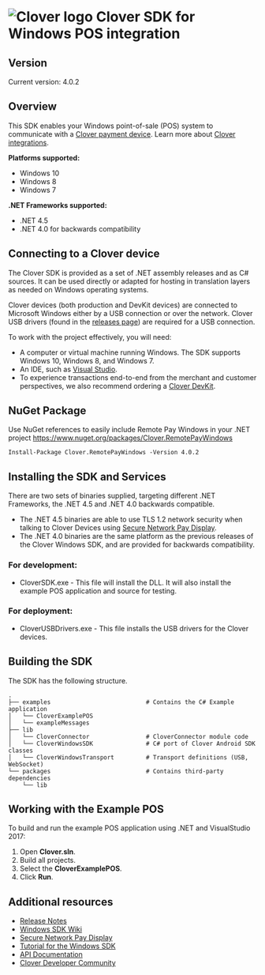 ﻿![Clover logo](https://www.clover.com/assets/images/public-site/press/clover_primary_gray_rgb.png)
Clover SDK for Windows POS integration
======================================

Version
-------
Current version: 4.0.2

Overview
--------
This SDK enables your Windows point-of-sale (POS) system to communicate with a [Clover payment device](https://www.clover.com/pos-systems). Learn more about [Clover integrations](https://www.clover.com/integrations).

**Platforms supported:**
-   Windows 10
-   Windows 8
-   Windows 7

**.NET Frameworks supported:**
-   .NET 4.5
-   .NET 4.0 for backwards compatibility

Connecting to a Clover device
-----------------------------
The Clover SDK is provided as a set of .NET assembly releases and as C# sources. It can be used directly or adapted for hosting in translation layers as needed on Windows operating systems.

Clover devices (both production and DevKit devices) are connected to Microsoft Windows either by a USB connection or over the network. Clover USB drivers (found in the [releases page](https://github.com/clover/remote-pay-windows/releases)) are required for a USB connection.


To work with the project effectively, you will need:
-   A computer or virtual machine running Windows. The SDK supports Windows 10, Windows 8, and Windows 7.
-   An IDE, such as [Visual Studio](https://www.visualstudio.com/downloads/).
-   To experience transactions end-to-end from the merchant and customer perspectives, we also recommend ordering a [Clover DevKit](https://cloverdevkit.com/collections/devkits/products/clover-mini-2nd-gen-developer-kit).

NuGet Package
-------------
Use NuGet references to easily include Remote Pay Windows in your .NET project
<https://www.nuget.org/packages/Clover.RemotePayWindows>
```
Install-Package Clover.RemotePayWindows -Version 4.0.2
```

Installing the SDK and Services
-------------------------------
There are two sets of binaries supplied, targeting different .NET Frameworks, the .NET 4.5 and .NET 4.0 backwards compatible.
-   The .NET 4.5 binaries are able to use TLS 1.2 network security when talking to Clover Devices using [Secure Network Pay Display](https://docs.clover.com/clover-platform/docs/pay-display-apps#section--secure-network-pay-display-).
-   The .NET 4.0 binaries are the same platform as the previous releases of the Clover Windows SDK, and are provided for backwards compatibility.

### For development:
-   CloverSDK.exe - This file will install the DLL. It will also install the example POS application and source for testing.

### For deployment:
-   CloverUSBDrivers.exe - This file installs the USB drivers for the Clover devices.

Building the SDK
----------------
The SDK has the following structure.
```
.
├── examples                           # Contains the C# Example application
│   └── CloverExamplePOS
│   └── exampleMessages
├── lib
│   └── CloverConnector                # CloverConnector module code
│   └── CloverWindowsSDK               # C# port of Clover Android SDK classes
│   └── CloverWindowsTransport         # Transport definitions (USB, WebSocket)
└── packages                           # Contains third-party dependencies
    └── lib
```

Working with the Example POS
----------------------------
To build and run the example POS application using .NET and VisualStudio 2017:
1.  Open **Clover.sln**.
2.  Build all projects.
3.  Select the **CloverExamplePOS**.
4.  Click **Run**.

Additional resources
--------------------
-   [Release Notes](https://github.com/clover/remote-pay-windows/releases)
-   [Windows SDK Wiki](https://github.com/clover/remote-pay-windows/wiki)
-   [Secure Network Pay Display](https://docs.clover.com/clover-platform/docs/pay-display-apps#section--secure-network-pay-display-)
-   [Tutorial for the Windows SDK](https://docs.clover.com/clover-platform/docs/windows)
-   [API Documentation](http://clover.github.io/remote-pay-windows/4.0.2/cloverconnector/html/index.html)
-   [Clover Developer Community](https://community.clover.com/index.html)

